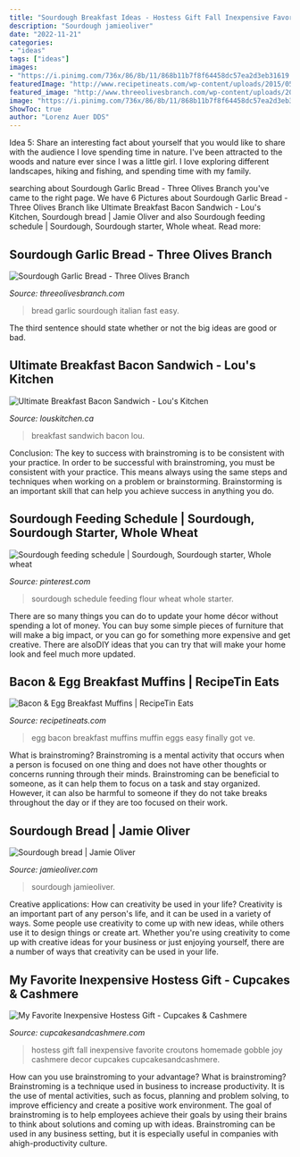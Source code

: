 ```yaml
---
title: "Sourdough Breakfast Ideas - Hostess Gift Fall Inexpensive Favorite Croutons Homemade Gobble Joy Cashmere Decor Cupcakes Cupcakesandcashmere"
description: "Sourdough jamieoliver"
date: "2022-11-21"
categories:
- "ideas"
tags: ["ideas"]
images:
- "https://i.pinimg.com/736x/86/8b/11/868b11b7f8f64458dc57ea2d3eb31619.jpg"
featuredImage: "http://www.recipetineats.com/wp-content/uploads/2015/05/Bacon-and-Egg-Breakfast-Muffin-1.jpg"
featured_image: "http://www.threeolivesbranch.com/wp-content/uploads/2016/01/IMG_0189.jpg"
image: "https://i.pinimg.com/736x/86/8b/11/868b11b7f8f64458dc57ea2d3eb31619.jpg"
ShowToc: true
author: "Lorenz Auer DDS"
---
```



Idea 5: Share an interesting fact about yourself that you would like to share with the audience
I love spending time in nature. I've been attracted to the woods and nature ever since I was a little girl. I love exploring different landscapes, hiking and fishing, and spending time with my family.

	

		
searching about Sourdough Garlic Bread - Three Olives Branch you've came to the right page. We have 6 Pictures about Sourdough Garlic Bread - Three Olives Branch like Ultimate Breakfast Bacon Sandwich - Lou&#039;s Kitchen, Sourdough bread | Jamie Oliver and also Sourdough feeding schedule | Sourdough, Sourdough starter, Whole wheat. Read more:
		
    
## Sourdough Garlic Bread - Three Olives Branch

<img loading=lazy src="http://www.threeolivesbranch.com/wp-content/uploads/2016/01/IMG_0189.jpg" onerror="this.onerror=null;this.src='https://tse1.mm.bing.net/th?id=OIP.2OAPmIixLwHU_eXWSTzRVQHaJ4&amp;pid=15.1';" alt="Sourdough Garlic Bread - Three Olives Branch">

_Source: threeolivesbranch.com_

>bread garlic sourdough italian fast easy. 

	

The third sentence should state whether or not the big ideas are good or bad.

    
## Ultimate Breakfast Bacon Sandwich - Lou&#039;s Kitchen

<img loading=lazy src="https://louskitchen.ca/wp-content/uploads/2020/10/Lous-Breakfast-Sandwich.jpg" onerror="this.onerror=null;this.src='https://tse4.mm.bing.net/th?id=OIP.Ky1dkzu3-IZWeZBC0ZGF_gHaHa&amp;pid=15.1';" alt="Ultimate Breakfast Bacon Sandwich - Lou&#039;s Kitchen">

_Source: louskitchen.ca_

>breakfast sandwich bacon lou. 

	

Conclusion: The key to success with brainstroming is to be consistent with your practice.
In order to be successful with brainstroming, you must be consistent with your practice. This means always using the same steps and techniques when working on a problem or brainstorming. Brainstorming is an important skill that can help you achieve success in anything you do.

    
## Sourdough Feeding Schedule | Sourdough, Sourdough Starter, Whole Wheat

<img loading=lazy src="https://i.pinimg.com/736x/86/8b/11/868b11b7f8f64458dc57ea2d3eb31619.jpg" onerror="this.onerror=null;this.src='https://tse1.mm.bing.net/th?id=OIP.VeO5cH-DrZfjYQMBlTaogQHaJ4&amp;pid=15.1';" alt="Sourdough feeding schedule | Sourdough, Sourdough starter, Whole wheat">

_Source: pinterest.com_

>sourdough schedule feeding flour wheat whole starter. 

	

There are so many things you can do to update your home décor without spending a lot of money. You can buy some simple pieces of furniture that will make a big impact, or you can go for something more expensive and get creative. There are alsoDIY ideas that you can try that will make your home look and feel much more updated.

    
## Bacon &amp; Egg Breakfast Muffins | RecipeTin Eats

<img loading=lazy src="http://www.recipetineats.com/wp-content/uploads/2015/05/Bacon-and-Egg-Breakfast-Muffin-1.jpg" onerror="this.onerror=null;this.src='https://tse4.mm.bing.net/th?id=OIP.uCKthDg9mZveaTiIohEBxQHaLJ&amp;pid=15.1';" alt="Bacon &amp; Egg Breakfast Muffins | RecipeTin Eats">

_Source: recipetineats.com_

>egg bacon breakfast muffins muffin eggs easy finally got ve. 

	

What is brainstroming?
Brainstroming is a mental activity that occurs when a person is focused on one thing and does not have other thoughts or concerns running through their minds. Brainstroming can be beneficial to someone, as it can help them to focus on a task and stay organized. However, it can also be harmful to someone if they do not take breaks throughout the day or if they are too focused on their work.

    
## Sourdough Bread | Jamie Oliver

<img loading=lazy src="https://cdn.jamieoliver.com/recipe-database/335_448/BN7uFbf_ad7A8QeqJJyVTp.jpg" onerror="this.onerror=null;this.src='https://tse2.mm.bing.net/th?id=OIP.E0lYwxPsFTdoiKv8XxSIUAHaJ5&amp;pid=15.1';" alt="Sourdough bread | Jamie Oliver">

_Source: jamieoliver.com_

>sourdough jamieoliver. 

	

Creative applications: How can creativity be used in your life?
Creativity is an important part of any person's life, and it can be used in a variety of ways. Some people use creativity to come up with new ideas, while others use it to design things or create art. Whether you're using creativity to come up with creative ideas for your business or just enjoying yourself, there are a number of ways that creativity can be used in your life.

    
## My Favorite Inexpensive Hostess Gift - Cupcakes &amp; Cashmere

<img loading=lazy src="https://cupcakesandcashmere.com/.image/t_share/MTMwMDM4MjM4NDE1OTk2OTM4/croutons.png" onerror="this.onerror=null;this.src='https://tse4.mm.bing.net/th?id=OIP.k2ue1oZvuwT3Hwc43orgegHaLG&amp;pid=15.1';" alt="My Favorite Inexpensive Hostess Gift - Cupcakes &amp; Cashmere">

_Source: cupcakesandcashmere.com_

>hostess gift fall inexpensive favorite croutons homemade gobble joy cashmere decor cupcakes cupcakesandcashmere. 

	

How can you use brainstroming to your advantage?
What is brainstroming? Brainstroming is a technique used in business to increase productivity. It is the use of mental activities, such as focus, planning and problem solving, to improve efficiency and create a positive work environment. The goal of brainstroming is to help employees achieve their goals by using their brains to think about solutions and coming up with ideas. Brainstroming can be used in any business setting, but it is especially useful in companies with ahigh-productivity culture.

